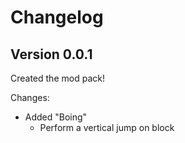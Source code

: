 # Changelog

## Version 0.0.1
Created the mod pack!

Changes: 

* Added "Boing" 
    * Perform a vertical jump on block